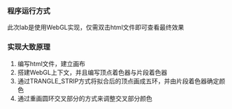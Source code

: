 ### 程序运行方式

此次lab是使用WebGL实现，仅需双击html文件即可查看最终效果

### 实现大致原理

1. 编写html文件，建立画布
2. 搭建WebGL上下文，并且编写顶点着色器与片段着色器
3. 通过TRANGLE_STRIP方式将拟合后的顶点画成五环，并由片段着色器确定颜色
4. 通过重画圆环交叉部分的方式来调整交叉部分颜色